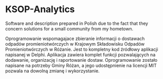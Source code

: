 # KSOP-Analytics

Software and description prepared in Polish due to the fact that they concern solutions for a small community from my hometown.

Oprogramowanie wspomagajace zbieranie informacji o dostawach odpadów promieniotwórczych w Krajowym Składowisku Odpadów Promieniotwórczych w Różanie.
Jest to kompletny kod źródłowy aplikacji napisanej w Delphi.
Aplikacja zawiera komplet funkcji pozwalających na dodawanie, organizację i raportowanie dostaw.
Oprogramowanie zostało napisane na potrzeby Gminy Różan, a jego udostępnienie na licencji MIT pozwala na dowolną zmianę i wykorzystanie.
